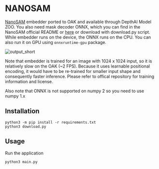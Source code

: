 # NANOSAM

[NanoSAM](https://github.com/NVIDIA-AI-IOT/nanosam) embedder ported to OAK and available through DepthAI Model ZOO. You also need mask decoder ONNX, which you can find in the NanoSAM official README or [here](https://drive.google.com/file/d/1jYNvnseTL49SNRx9PDcbkZ9DwsY8up7n/view?usp=drive_link) or download with download.py script. While embedder runs on the device, the ONNX runs on the CPU. You can also run it on GPU using `onnxruntime-gpu` package.

![output_short](https://github.com/luxonis/depthai-experiments/assets/56075061/94aafd80-f4ac-4fa3-b250-4f50ed6fe3d6)

Note that embedder is trained for an image with 1024 x 1024 input, so it is relatively slow on the OAK (~2 FPS). Because it uses learnable positional encoding, it would have to be re-trained for smaller input shape and consequently faster inference. Please refer to offical repository for training information and license.

Also note that ONNX is not supported on numpy 2 so you need to use numpy 1.x

## Installation

```
python3 -m pip install -r requirements.txt
python3 download.py
```

## Usage

Run the application

```
python3 main.py
```
